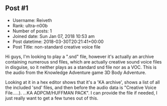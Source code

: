 ## Post #1
- Username: Reiveth
- Rank: ultra-n00b
- Number of posts: 1
- Joined date: Sun Jan 07, 2018 10:53 am
- Post datetime: 2018-03-30T20:21:41+00:00
- Post Title: non-standard creative voice file

Hi guys, I'm looking to play a ".snd" file, however it's actually an archive containing numerous snd files, which are actually creative sound voice files in disguise, so it neither plays as a standard snd file nor as a VOC.
This is the audio from the Knowledge Adventure game 3D Body Adventure.

Looking at it in a hex editor shows that it's a 'KA archive', shows a list of all the included 'snd' files, and then before the audio data is "Creative Voice File.....). ...KA ADPCM/HUFFMAN PACK".
I can provide the file if needed, I just really want to get a few tunes out of this.
